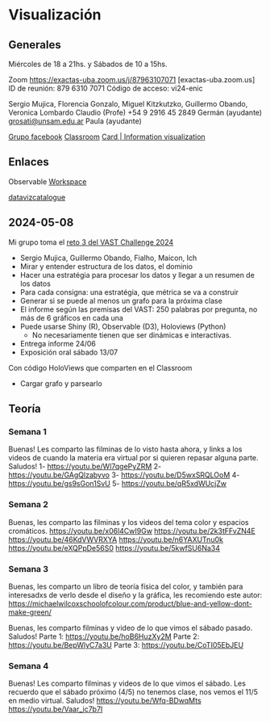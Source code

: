 # Visualización

## Generales
Miércoles de 18 a 21hs. y Sábados de 10 a 15hs.

Zoom
https://exactas-uba.zoom.us/j/87963107071 [exactas-uba.zoom.us] ID de reunión: 879 6310 7071 Código de acceso: vi24-enic

Sergio Mujica, Florencia Gonzalo, Miguel Kitzkutzko, Guillermo Obando, Veronica Lombardo
Claudio (Profe) +54 9 2916 45 2849
Germán (ayudante) grosati@unsam.edu.ar
Paula (ayudante)

[Grupo facebook](https://www.facebook.com/groups/vi2024)
[Classroom](https://classroom.google.com/c/NjcxNTgwNzQ2MjAz)
[Card | Information visualization](https://magrawala.github.io/cs448b-wi20/assets/docs/CardMackinlaySchneid-Chap1.pdf)


## Enlaces
Observable [Workspace](https://observablehq.com/d/3d67bbf084b26d22)

[datavizcatalogue](https://datavizcatalogue.com/)



## 2024-05-08
Mi grupo toma el [reto 3 del VAST Challenge 2024](https://vast-challenge.github.io/2024/MC3.html)
- Sergio Mujica, Guillermo Obando, Fialho, Maicon, Ich
- Mirar y entender estructura de los datos, el dominio
- Hacer una estratégia para procesar los datos y llegar a un resumen de los datos
- Para cada consigna: una estratégia, que métrica se va a construir
- Generar si se puede al menos un grafo para la próxima clase
- El informe según las premisas del VAST: 250 palabras por pregunta, no más de 6 gráficos en cada una
- Puede usarse Shiny (R), Observable (D3), Holoviews (Python)
    - No necesariamente tienen que ser dinámicas e interactivas.
- Entrega informe 24/06
- Exposición oral sábado 13/07

Con código HoloViews que comparten en el Classroom
- Cargar grafo y parsearlo


## Teoría

### Semana 1
Buenas! Les comparto las filminas de lo visto hasta ahora, y links a los videos de cuando la materia era virtual por si quieren repasar alguna parte.
Saludos!
1- https://youtu.be/Wl7qgePyZRM
2- https://youtu.be/GAgQlzabyvo
3- https://youtu.be/D5wxSRQLOoM
4- https://youtu.be/gs9sGon1SvU
5- https://youtu.be/qR5xdWUcjZw 

### Semana 2 
Buenas, les comparto las filminas y los videos del tema color y espacios cromáticos.
https://youtu.be/x06l4CwI9Gw
https://youtu.be/2k3tFFvZN4E
https://youtu.be/46KdVWVRXYA
https://youtu.be/n6YAXUTnu0k
https://youtu.be/eXQPpDe56S0
https://youtu.be/5kwfSU6Na34

### Semana 3
Buenas, les comparto un libro de teoría física del color, y también para interesadxs de verlo desde el diseño y la gráfica, les recomiendo este autor:
https://michaelwilcoxschoolofcolour.com/product/blue-and-yellow-dont-make-green/

Buenas, les comparto filminas y video de lo que vimos el sábado pasado. Saludos!
Parte 1: https://youtu.be/hoB6HuzXy2M
Parte 2: https://youtu.be/BepWlyC7a3U
Parte 3: https://youtu.be/CoTI05EbJEU

### Semana 4
Buenas! Les comparto filminas y videos de lo que vimos el sábado. 
Les recuerdo que el sábado próximo (4/5) no tenemos clase, nos vemos el 11/5 en medio virtual.
Saludos!
https://youtu.be/Wfq-BDwqMts
https://youtu.be/Vaar_ic7b7I
